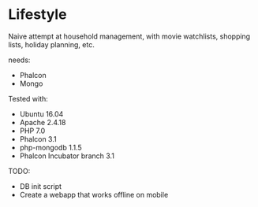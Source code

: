 Lifestyle
=========

Naive attempt at household management, with movie watchlists,
shopping lists, holiday planning, etc.

needs:
- Phalcon
- Mongo

Tested with:
- Ubuntu 16.04
- Apache 2.4.18
- PHP 7.0
- Phalcon 3.1
- php-mongodb 1.1.5
- Phalcon Incubator branch 3.1

TODO:
- DB init script
- Create a webapp that works offline on mobile

